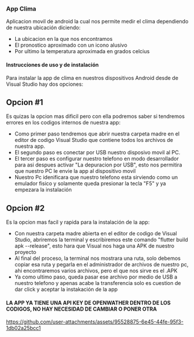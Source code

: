 ### App Clima

 Aplicacion movil de android la cual nos permite medir el clima dependiendo de nuestra ubicación diciendo:
 - La ubicacion en la que nos encontramos
 - El pronostico aproximado con un icono alusivo
 - Por ultimo la temperatura aproximada en grados celcius 

#### Instrucciones de uso y de instalación

Para instalar la app de clima en nuestros dispositivos Android desde de Visual Studio hay dos opciones: 

## Opcion #1

Es quizas la opcion mas dificil pero con ella podremos saber si tendremos errores en los codigos internos de nuestra app:
- Como primer paso tendremos que abrir nuestra carpeta madre en el editor de codigo Visual Studio que contiene todos los archivos de nuestra app.
- El segundo paso es conectar por USB nuestro disposivo movil al PC.
- El tercer paso es configurar nuestro telefono en modo desarrollador para asi despues activar "La depuracion por USB", esto nos permitira que nuestro PC le envie la app al dispositivo movil
- Nuestro Pc idenificara que nuestro telefono esta sirviendo como un emulador fisico y solamente queda presionar la tecla "F5" y ya empezara la instalación

## Opcion #2

Es la opcion mas facil y rapida para la instalación de la app:
- Con nuestra carpeta madre abierta en el editor de codigo de Visual Studio, abriremos la terminal y escribiremos este comando "flutter build apk --release", esto hara que Visual nos haga una APK de nuestro proyecto
- Al final del proceso, la terminal nos mostrara una ruta, solo debemos copiar esa ruta y pegarla en el administrador de archivos de nuestro pc, ahi encontraremos varios archivos, pero el que nos sirve es el .APK
- Ya como ultimo paso, queda pasar ese archivo por medio de USB a nuestro telefono y apenas acabe la transferencia solo es cuestion de dar click y aceptar la instakación de la app

#### LA APP YA TIENE UNA API KEY DE OPENWATHER DENTRO DE LOS CODIGOS, NO HAY NECESIDAD DE CAMBIAR O PONER OTRA

https://github.com/user-attachments/assets/95528875-6e45-44fe-95f3-1db02a25bcc1
